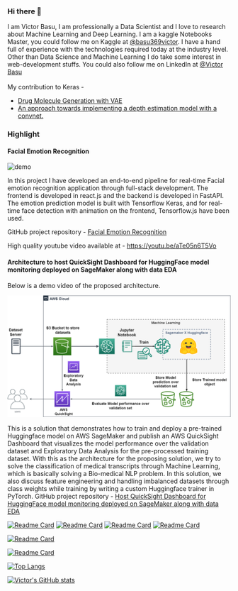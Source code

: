### Hi there 👋

I am Victor Basu, I am professionally a Data Scientist and I love to research about Machine Learning and Deep Learning. I am a kaggle Notebooks Master, you could follow me on Kaggle at [@basu369victor](https://www.kaggle.com/basu369victor). I have a hand full of experience with the technologies required today at the industry level. Other than Data Science and Machine Learning I do take some interest in web-development stuffs.
You could also follow me on LinkedIn at [@Victor Basu](https://www.linkedin.com/in/victor-basu-520958147)<br><br>
My contribution to Keras - 
* [Drug Molecule Generation with VAE](https://keras.io/examples/generative/molecule_generation/)
* [An approach towards implementing a depth estimation model with a convnet.](https://keras.io/examples/vision/depth_estimation/)

### Highlight

#### Facial Emotion Recognition

![demo](https://github.com/victor369basu/facial-emotion-recognition/blob/master/Resources/emotion-recognition.gif)

In this project I have developed an end-to-end pipeline for real-time Facial emotion recognition application through full-stack development. The frontend is developed in react.js and the backend is developed in FastAPI. The emotion prediction model is built with Tensorflow Keras, and for real-time face detection with animation on the frontend, Tensorflow.js have been used.

GitHub project repository - [Facial Emotion Recognition](https://github.com/victor369basu/facial-emotion-recognition)

High quality youtube video available at - https://youtu.be/aTe05n6T5Vo

#### Architecture to host QuickSight Dashboard for HuggingFace model monitoring deployed on SageMaker along with data EDA

Below is a demo video of the proposed architecture.

[![demo video](https://raw.githubusercontent.com/victor369basu/SagemakerHuggingfaceDashboard/master/assets/architecture.png)](https://youtu.be/RhTSnn41cnM)

This is a solution that demonstrates how to train and deploy a pre-trained Huggingface model on AWS SageMaker and publish an AWS QuickSight Dashboard that visualizes the model performance over the validation dataset and Exploratory Data Analysis for the pre-processed training dataset. With this as the architecture for the proposing solution, we try to solve the classification of medical transcripts through Machine Learning, which is basically solving a Bio-medical NLP problem. In this solution, we also discuss feature engineering and handling imbalanced datasets through class weights while training by writing a custom Huggingface trainer in PyTorch.
GitHub project repository - [Host QuickSight Dashboard for HuggingFace model monitoring deployed on SageMaker along with data EDA](https://github.com/victor369basu/SagemakerHuggingfaceDashboard)


[![Readme Card](https://github-readme-stats.vercel.app/api/pin/?username=victor369basu&repo=Real-time-stock-market-prediction)](https://github.com/victor369basu/Real-time-stock-market-prediction)
[![Readme Card](https://github-readme-stats.vercel.app/api/pin/?username=victor369basu&repo=End2EndAutomaticSpeechRecognition)](https://github.com/victor369basu/End2EndAutomaticSpeechRecognition)
[![Readme Card](https://github-readme-stats.vercel.app/api/pin/?username=victor369basu&repo=CycleGAN-with-Self-Attention)](https://github.com/victor369basu/CycleGAN-with-Self-Attention)
[![Readme Card](https://github-readme-stats.vercel.app/api/pin/?username=victor369basu&repo=Respiratory-diseases-recognition-through-respiratory-sound-with-the-help-of-deep-neural-network)](https://github.com/victor369basu/Respiratory-diseases-recognition-through-respiratory-sound-with-the-help-of-deep-neural-network)

[![Readme Card](https://github-readme-stats.vercel.app/api/pin/?username=victor369basu&repo=Audio-Track-Separation)](https://github.com/victor369basu/Audio-Track-Separation)

[![Readme Card](https://github-readme-stats.vercel.app/api/pin/?username=victor369basu&repo=SagemakerHuggingfaceDashboard)](https://github.com/victor369basu/SagemakerHuggingfaceDashboard)

[![Top Langs](https://github-readme-stats.vercel.app/api/top-langs/?username=victor369basu&langs_count=8&hide=jupyter%20notebook)](https://github.com/victor369basu/github-readme-stats)

[![Victor's GitHub stats](https://github-readme-stats.vercel.app/api?username=victor369basu&show_icons=true&theme=radical)](https://github.com/victor369basu/github-readme-stats)
